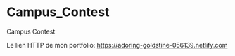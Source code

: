 # Campus_Contest
Campus Contest

Le lien HTTP de mon portfolio: https://adoring-goldstine-056139.netlify.com
